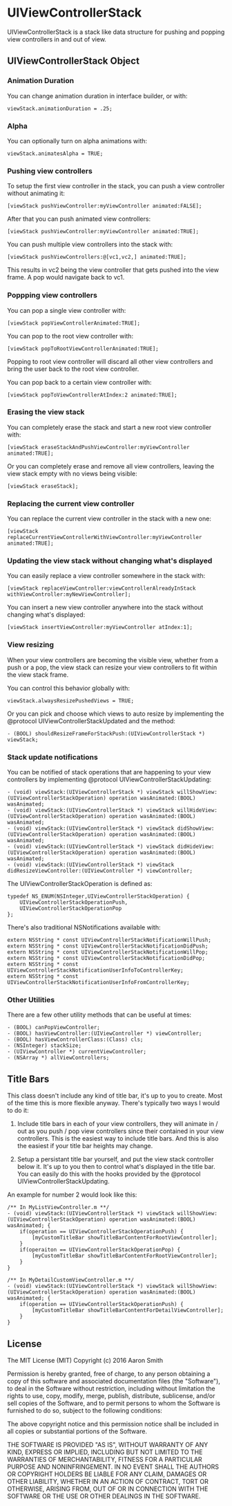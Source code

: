 # UIViewControllerStack

UIViewControllerStack is a stack like data structure for pushing and popping view controllers in and out of view.

## UIViewControllerStack Object

### Animation Duration

You can change animation duration in interface builder, or with:

````
viewStack.animationDuration = .25;
````

### Alpha

You can optionally turn on alpha animations with:

````
viewStack.animatesAlpha = TRUE;
````

### Pushing view controllers

To setup the first view controller in the stack, you can push a view controller without animating it:

````
[viewStack pushViewController:myViewController animated:FALSE];
````

After that you can push animated view controllers:

````
[viewStack pushViewController:myViewController animated:TRUE];
````

You can push multiple view controllers into the stack with:

````
[viewStack pushViewControllers:@[vc1,vc2,] animated:TRUE];
````

This results in vc2 being the view controller that gets pushed into the view frame. A pop would navigate back to vc1.

### Poppping view controllers

You can pop a single view controller with:

````
[viewStack popViewControllerAnimated:TRUE];
````

You can pop to the root view controller with:

````
[viewStack popToRootViewControllerAnimated:TRUE];
````

Popping to root view controller will discard all other view controllers and bring the user back to the root view controller.

You can pop back to a certain view controller with:

````
[viewStack popToViewControllerAtIndex:2 animated:TRUE];
````

### Erasing the view stack

You can completely erase the stack and start a new root view controller with:

````
[viewStack eraseStackAndPushViewController:myViewController animated:TRUE];
````

Or you can completely erase and remove all view controllers, leaving the view stack empty with no views being visible:

````
[viewStack eraseStack];
````

### Replacing the current view controller

You can replace the current view controller in the stack with a new one:

````
[viewStack replaceCurrentViewControllerWithViewController:myViewController animated:TRUE];
````

### Updating the view stack without changing what's displayed

You can easily replace a view controller somewhere in the stack with:

````
[viewStack replaceViewController:viewControllerAlreadyInStack withViewController:myNewViewController];
````

You can insert a new view controller anywhere into the stack without changing what's displayed:

````
[viewStack insertViewController:myViewController atIndex:1];
````

### View resizing

When your view controllers are becoming the visible view, whether from a push or a pop, the view stack can resize your view controllers to fit within the view stack frame.

You can control this behavior globally with:

````
viewStack.alwaysResizePushedViews = TRUE;
````

Or you can pick and choose which views to auto resize by implementing the @protocol UIViewControllerStackUpdated and the method:

````
- (BOOL) shouldResizeFrameForStackPush:(UIViewControllerStack *) viewStack;
````

### Stack update notifications

You can be notified of stack operations that are happening to your view controllers by implementing @protocol UIViewControllerStackUpdating:

````
- (void) viewStack:(UIViewControllerStack *) viewStack willShowView:(UIViewControllerStackOperation) operation wasAnimated:(BOOL) wasAnimated;
- (void) viewStack:(UIViewControllerStack *) viewStack willHideView:(UIViewControllerStackOperation) operation wasAnimated:(BOOL) wasAnimated;
- (void) viewStack:(UIViewControllerStack *) viewStack didShowView:(UIViewControllerStackOperation) operation wasAnimated:(BOOL) wasAnimated;
- (void) viewStack:(UIViewControllerStack *) viewStack didHideView:(UIViewControllerStackOperation) operation wasAnimated:(BOOL) wasAnimated;
- (void) viewStack:(UIViewControllerStack *) viewStack didResizeViewController:(UIViewController *) viewController;
````

The UIViewControllerStackOperation is defined as:

````
typedef NS_ENUM(NSInteger,UIViewControllerStackOperation) {
	UIViewControllerStackOperationPush,
	UIViewControllerStackOperationPop
};
````

There's also traditional NSNotifications available with:

````
extern NSString * const UIViewControllerStackNotificationWillPush;
extern NSString * const UIViewControllerStackNotificationDidPush;
extern NSString * const UIViewControllerStackNotificationWillPop;
extern NSString * const UIViewControllerStackNotificationDidPop;
extern NSString * const UIViewControllerStackNotificationUserInfoToControllerKey;
extern NSString * const UIViewControllerStackNotificationUserInfoFromControllerKey;
````

### Other Utilities

There are a few other utility methods that can be useful at times:

````
- (BOOL) canPopViewController;
- (BOOL) hasViewController:(UIViewController *) viewController;
- (BOOL) hasViewControllerClass:(Class) cls;
- (NSInteger) stackSize;
- (UIViewController *) currentViewController;
- (NSArray *) allViewControllers;
````

## Title Bars

This class doesn't include any kind of title bar, it's up to you to create. Most of the time this is more flexible anyway. There's typically two ways I would to do it:

1. Include title bars in each of your view controllers, they will animate in / out as you push / pop view controllers since their contained in your view controllers. This is the easiest way to include title bars. And this is also the easiest if your title bar heights may change.

2. Setup a persistant title bar yourself, and put the view stack controller below it. It's up to you then to control what's displayed in the title bar. You can easily do this with the hooks provided by the @protocol UIViewControllerStackUpdating.

An example for number 2 would look like this:

````
/** In MyListViewController.m **/
- (void) viewStack:(UIViewControllerStack *) viewStack willShowView:(UIViewControllerStackOperation) operation wasAnimated:(BOOL) wasAnimated; {
    if(operation == UIViewControllerStackOperationPush) {
        [myCustomTitleBar showTitleBarContentForRootViewController];
    }
    if(operaiton == UIViewControllerStackOperationPop) {
        [myCustomTitleBar showTitleBarContentForRootViewController];
    }
}

/** In MyDetailCustomViewController.m **/
- (void) viewStack:(UIViewControllerStack *) viewStack willShowView:(UIViewControllerStackOperation) operation wasAnimated:(BOOL) wasAnimated; {
    if(operation == UIViewControllerStackOperationPush) {
        [myCustomTitleBar showTitleBarContentForDetailViewController];
    }
}
````

## License

The MIT License (MIT)
Copyright (c) 2016 Aaron Smith

Permission is hereby granted, free of charge, to any person obtaining a copy of this software and associated documentation files (the "Software"), to deal in the Software without restriction, including without limitation the rights to use, copy, modify, merge, publish, distribute, sublicense, and/or sell copies of the Software, and to permit persons to whom the Software is furnished to do so, subject to the following conditions:

The above copyright notice and this permission notice shall be included in all copies or substantial portions of the Software.

THE SOFTWARE IS PROVIDED "AS IS", WITHOUT WARRANTY OF ANY KIND, EXPRESS OR IMPLIED, INCLUDING BUT NOT LIMITED TO THE WARRANTIES OF MERCHANTABILITY, FITNESS FOR A PARTICULAR PURPOSE AND NONINFRINGEMENT. IN NO EVENT SHALL THE AUTHORS OR COPYRIGHT HOLDERS BE LIABLE FOR ANY CLAIM, DAMAGES OR OTHER LIABILITY, WHETHER IN AN ACTION OF CONTRACT, TORT OR OTHERWISE, ARISING FROM, OUT OF OR IN CONNECTION WITH THE SOFTWARE OR THE USE OR OTHER DEALINGS IN THE SOFTWARE.